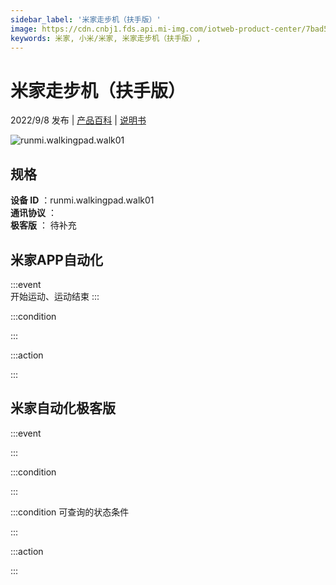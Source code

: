 ```yaml
---
sidebar_label: '米家走步机（扶手版）'
image: https://cdn.cnbj1.fds.api.mi-img.com/iotweb-product-center/7bad5cb1b5ed5af9482ce33090299deb_1644895576024.png?GalaxyAccessKeyId=AKVGLQWBOVIRQ3XLEW&Expires=9223372036854775807&Signature=pURYsEfoq7yx7z4MYItSW+PPzSg=
keywords: 米家, 小米/米家, 米家走步机（扶手版）, 
---
```

# 米家走步机（扶手版）

2022/9/8 发布 | [产品百科](https://home.mi.com/webapp/content/baike/product/index.html?model=runmi.walkingpad.walk01/) | [说明书](https://home.mi.com/views/introduction.html?model=runmi.walkingpad.walk01&region=cn)

![runmi.walkingpad.walk01](https://cdn.cnbj1.fds.api.mi-img.com/iotweb-product-center/7bad5cb1b5ed5af9482ce33090299deb_1644895576024.png?GalaxyAccessKeyId=AKVGLQWBOVIRQ3XLEW&Expires=9223372036854775807&Signature=pURYsEfoq7yx7z4MYItSW+PPzSg=)

## 规格  
> 
**设备 ID** ：runmi.walkingpad.walk01  
**通讯协议** ：  
**极客版**  ： 待补充 


## 米家APP自动化  

:::event  
开始运动、运动结束
:::

:::condition  

:::

:::action   

:::

## 米家自动化极客版  

:::event  

:::

:::condition  

:::

:::condition 可查询的状态条件  

:::

:::action  

:::

        

